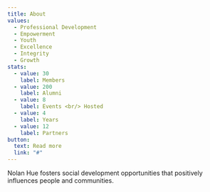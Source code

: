 ```yaml
---
title: About
values:
  - Professional Development
  - Empowerment
  - Youth
  - Excellence
  - Integrity
  - Growth
stats:
  - value: 30
    label: Members
  - value: 200
    label: Alumni
  - value: 8
    label: Events <br/> Hosted
  - value: 4
    label: Years
  - value: 12
    label: Partners
button:
  text: Read more
  link: "#"
---
```

Nolan Hue fosters social development opportunities that positively influences people and communities.
